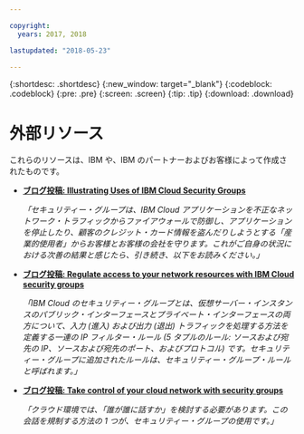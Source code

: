 ```yaml
---

copyright:
  years: 2017, 2018

lastupdated: "2018-05-23"

---
```


{:shortdesc: .shortdesc}
{:new_window: target="_blank"}
{:codeblock: .codeblock}
{:pre: .pre}
{:screen: .screen}
{:tip: .tip}
{:download: .download}

# 外部リソース

これらのリソースは、IBM や、IBM のパートナーおよびお客様によって作成されたものです。

* [**ブログ投稿: Illustrating Uses of IBM Cloud Security Groups**](https://admin.blogs.prd.ibm.event.ibm.com/blogs/bluemix/2018/05/illustrating-uses-ibm-cloud-security-groups/)

    *「セキュリティー・グループは、IBM Cloud アプリケーションを不正なネットワーク・トラフィックからファイアウォールで防御し、アプリケーションを停止したり、顧客のクレジット・カード情報を盗んだりしようとする「産業的使用者」からお客様とお客様の会社を守ります。これがご自身の状況における次善の結果と感じたら、引き続き、以下をお読みください。」*
    
* [**ブログ投稿: Regulate access to your network resources with IBM Cloud security groups**](https://admin.blogs.prd.ibm.event.ibm.com/blogs/bluemix/2017/09/network-security-groups/)

    *「IBM Cloud のセキュリティー・グループとは、仮想サーバー・インスタンスのパブリック・インターフェースとプライベート・インターフェースの両方について、入力 (進入) および出力 (退出) トラフィックを処理する方法を定義する一連の IP フィルター・ルール (5 タプルのルール: ソースおよび宛先の IP、ソースおよび宛先のポート、およびプロトコル) です。セキュリティー・グループに追加されたルールは、セキュリティー・グループ・ルールと呼ばれます。」*

* [**ブログ投稿: Take control of your cloud network with security groups**](https://www.ibm.com/blogs/bluemix/2017/11/security-groups/)

    *「クラウド環境では、「誰が誰に話すか」を検討する必要があります。この会話を規制する方法の 1 つが、セキュリティー・グループの使用です。」*

